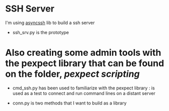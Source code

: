 # SSH Server

I'm using [asyncssh](http://asyncssh.readthedocs.io/en/latest/) lib to build a ssh server

* ssh_srv.py is the prototype


# Also creating some admin tools with the pexpect library that can be found on the folder, *pexpect scripting*


* cmd_ssh.py has been used to familiarize with the pexpect library : is used as a test to connect and run command lines on a distant server 

* conn.py is two methods that I want to build as a library
